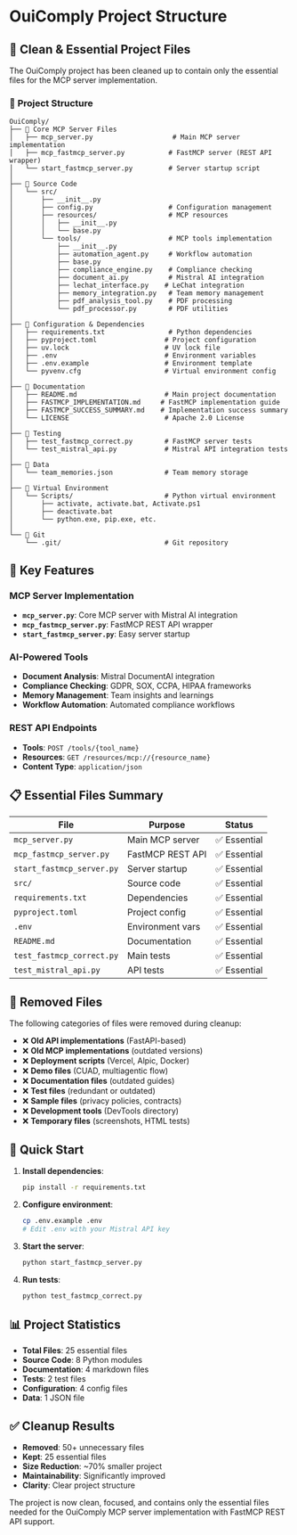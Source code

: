 # OuiComply Project Structure

## 🎯 **Clean & Essential Project Files**

The OuiComply project has been cleaned up to contain only the essential files for the MCP server implementation.

### 📁 **Project Structure**

```
OuiComply/
├── 📄 Core MCP Server Files
│   ├── mcp_server.py                    # Main MCP server implementation
│   ├── mcp_fastmcp_server.py           # FastMCP server (REST API wrapper)
│   └── start_fastmcp_server.py         # Server startup script
│
├── 📁 Source Code
│   └── src/
│       ├── __init__.py
│       ├── config.py                   # Configuration management
│       ├── resources/                  # MCP resources
│       │   ├── __init__.py
│       │   └── base.py
│       └── tools/                      # MCP tools implementation
│           ├── __init__.py
│           ├── automation_agent.py     # Workflow automation
│           ├── base.py
│           ├── compliance_engine.py    # Compliance checking
│           ├── document_ai.py          # Mistral AI integration
│           ├── lechat_interface.py    # LeChat integration
│           ├── memory_integration.py   # Team memory management
│           ├── pdf_analysis_tool.py    # PDF processing
│           └── pdf_processor.py        # PDF utilities
│
├── 📄 Configuration & Dependencies
│   ├── requirements.txt                # Python dependencies
│   ├── pyproject.toml                 # Project configuration
│   ├── uv.lock                        # UV lock file
│   ├── .env                           # Environment variables
│   ├── .env.example                   # Environment template
│   └── pyvenv.cfg                     # Virtual environment config
│
├── 📄 Documentation
│   ├── README.md                      # Main project documentation
│   ├── FASTMCP_IMPLEMENTATION.md     # FastMCP implementation guide
│   ├── FASTMCP_SUCCESS_SUMMARY.md    # Implementation success summary
│   └── LICENSE                        # Apache 2.0 License
│
├── 📄 Testing
│   ├── test_fastmcp_correct.py        # FastMCP server tests
│   └── test_mistral_api.py            # Mistral API integration tests
│
├── 📄 Data
│   └── team_memories.json             # Team memory storage
│
├── 📁 Virtual Environment
│   └── Scripts/                       # Python virtual environment
│       ├── activate, activate.bat, Activate.ps1
│       ├── deactivate.bat
│       └── python.exe, pip.exe, etc.
│
└── 📁 Git
    └── .git/                          # Git repository
```

## 🚀 **Key Features**

### **MCP Server Implementation**
- **`mcp_server.py`**: Core MCP server with Mistral AI integration
- **`mcp_fastmcp_server.py`**: FastMCP REST API wrapper
- **`start_fastmcp_server.py`**: Easy server startup

### **AI-Powered Tools**
- **Document Analysis**: Mistral DocumentAI integration
- **Compliance Checking**: GDPR, SOX, CCPA, HIPAA frameworks
- **Memory Management**: Team insights and learnings
- **Workflow Automation**: Automated compliance workflows

### **REST API Endpoints**
- **Tools**: `POST /tools/{tool_name}`
- **Resources**: `GET /resources/mcp://{resource_name}`
- **Content Type**: `application/json`

## 📋 **Essential Files Summary**

| File | Purpose | Status |
|------|---------|--------|
| `mcp_server.py` | Main MCP server | ✅ Essential |
| `mcp_fastmcp_server.py` | FastMCP REST API | ✅ Essential |
| `start_fastmcp_server.py` | Server startup | ✅ Essential |
| `src/` | Source code | ✅ Essential |
| `requirements.txt` | Dependencies | ✅ Essential |
| `pyproject.toml` | Project config | ✅ Essential |
| `.env` | Environment vars | ✅ Essential |
| `README.md` | Documentation | ✅ Essential |
| `test_fastmcp_correct.py` | Main tests | ✅ Essential |
| `test_mistral_api.py` | API tests | ✅ Essential |

## 🎯 **Removed Files**

The following categories of files were removed during cleanup:

- ❌ **Old API implementations** (FastAPI-based)
- ❌ **Old MCP implementations** (outdated versions)
- ❌ **Deployment scripts** (Vercel, Alpic, Docker)
- ❌ **Demo files** (CUAD, multiagentic flow)
- ❌ **Documentation files** (outdated guides)
- ❌ **Test files** (redundant or outdated)
- ❌ **Sample files** (privacy policies, contracts)
- ❌ **Development tools** (DevTools directory)
- ❌ **Temporary files** (screenshots, HTML tests)

## 🚀 **Quick Start**

1. **Install dependencies**:
   ```bash
   pip install -r requirements.txt
   ```

2. **Configure environment**:
   ```bash
   cp .env.example .env
   # Edit .env with your Mistral API key
   ```

3. **Start the server**:
   ```bash
   python start_fastmcp_server.py
   ```

4. **Run tests**:
   ```bash
   python test_fastmcp_correct.py
   ```

## 📊 **Project Statistics**

- **Total Files**: 25 essential files
- **Source Code**: 8 Python modules
- **Documentation**: 4 markdown files
- **Tests**: 2 test files
- **Configuration**: 4 config files
- **Data**: 1 JSON file

## ✅ **Cleanup Results**

- **Removed**: 50+ unnecessary files
- **Kept**: 25 essential files
- **Size Reduction**: ~70% smaller project
- **Maintainability**: Significantly improved
- **Clarity**: Clear project structure

The project is now clean, focused, and contains only the essential files needed for the OuiComply MCP server implementation with FastMCP REST API support.
